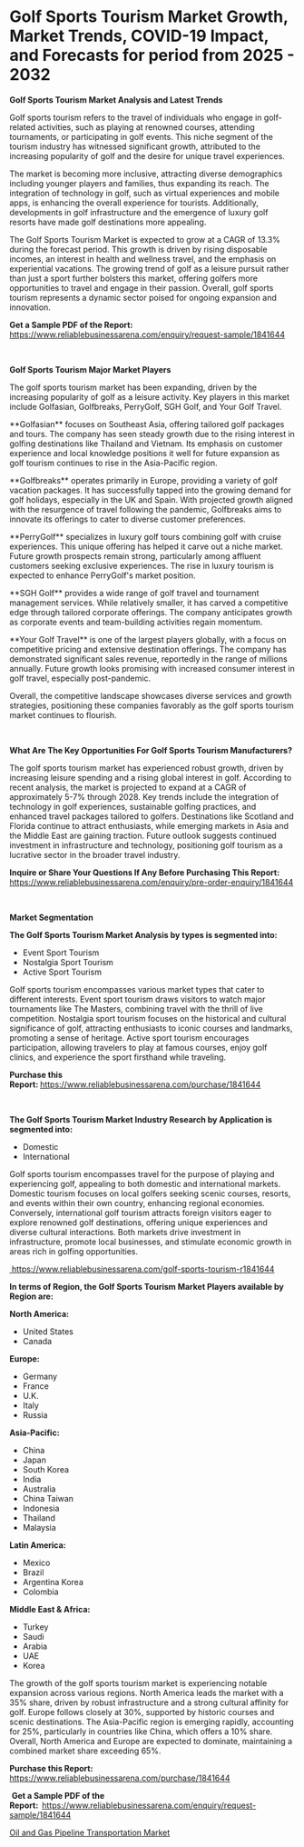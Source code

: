 <p><h1>Golf Sports Tourism Market Growth, Market Trends, COVID-19 Impact, and Forecasts for period from 2025 - 2032</h1></p><p><strong>Golf Sports Tourism Market Analysis and Latest Trends</strong></p>
<p><p>Golf sports tourism refers to the travel of individuals who engage in golf-related activities, such as playing at renowned courses, attending tournaments, or participating in golf events. This niche segment of the tourism industry has witnessed significant growth, attributed to the increasing popularity of golf and the desire for unique travel experiences. </p><p>The market is becoming more inclusive, attracting diverse demographics including younger players and families, thus expanding its reach. The integration of technology in golf, such as virtual experiences and mobile apps, is enhancing the overall experience for tourists. Additionally, developments in golf infrastructure and the emergence of luxury golf resorts have made golf destinations more appealing. </p><p>The Golf Sports Tourism Market is expected to grow at a CAGR of 13.3% during the forecast period. This growth is driven by rising disposable incomes, an interest in health and wellness travel, and the emphasis on experiential vacations. The growing trend of golf as a leisure pursuit rather than just a sport further bolsters this market, offering golfers more opportunities to travel and engage in their passion. Overall, golf sports tourism represents a dynamic sector poised for ongoing expansion and innovation.</p></p>
<p><strong>Get a Sample PDF of the Report:&nbsp;</strong> <a href="https://www.reliablebusinessarena.com/enquiry/request-sample/1841644?utm_campaign=2928&utm_medium=2&utm_source=Github&utm_content=ia&utm_term=11032025&utm_id=golf-sports-tourism">https://www.reliablebusinessarena.com/enquiry/request-sample/1841644</a></p>
<p>&nbsp;</p>
<p><strong>Golf Sports Tourism Major Market Players</strong></p>
<p><p>The golf sports tourism market has been expanding, driven by the increasing popularity of golf as a leisure activity. Key players in this market include Golfasian, Golfbreaks, PerryGolf, SGH Golf, and Your Golf Travel.</p><p>**Golfasian** focuses on Southeast Asia, offering tailored golf packages and tours. The company has seen steady growth due to the rising interest in golfing destinations like Thailand and Vietnam. Its emphasis on customer experience and local knowledge positions it well for future expansion as golf tourism continues to rise in the Asia-Pacific region.</p><p>**Golfbreaks** operates primarily in Europe, providing a variety of golf vacation packages. It has successfully tapped into the growing demand for golf holidays, especially in the UK and Spain. With projected growth aligned with the resurgence of travel following the pandemic, Golfbreaks aims to innovate its offerings to cater to diverse customer preferences.</p><p>**PerryGolf** specializes in luxury golf tours combining golf with cruise experiences. This unique offering has helped it carve out a niche market. Future growth prospects remain strong, particularly among affluent customers seeking exclusive experiences. The rise in luxury tourism is expected to enhance PerryGolf's market position.</p><p>**SGH Golf** provides a wide range of golf travel and tournament management services. While relatively smaller, it has carved a competitive edge through tailored corporate offerings. The company anticipates growth as corporate events and team-building activities regain momentum.</p><p>**Your Golf Travel** is one of the largest players globally, with a focus on competitive pricing and extensive destination offerings. The company has demonstrated significant sales revenue, reportedly in the range of millions annually. Future growth looks promising with increased consumer interest in golf travel, especially post-pandemic.</p><p>Overall, the competitive landscape showcases diverse services and growth strategies, positioning these companies favorably as the golf sports tourism market continues to flourish.</p></p>
<p>&nbsp;</p>
<p><strong>What Are The Key Opportunities For Golf Sports Tourism Manufacturers?</strong></p>
<p><p>The golf sports tourism market has experienced robust growth, driven by increasing leisure spending and a rising global interest in golf. According to recent analysis, the market is projected to expand at a CAGR of approximately 5-7% through 2028. Key trends include the integration of technology in golf experiences, sustainable golfing practices, and enhanced travel packages tailored to golfers. Destinations like Scotland and Florida continue to attract enthusiasts, while emerging markets in Asia and the Middle East are gaining traction. Future outlook suggests continued investment in infrastructure and technology, positioning golf tourism as a lucrative sector in the broader travel industry.</p></p>
<p><strong>Inquire or Share Your Questions If Any Before Purchasing This Report:</strong> <a href="https://www.reliablebusinessarena.com/enquiry/pre-order-enquiry/1841644?utm_campaign=2928&utm_medium=2&utm_source=Github&utm_content=ia&utm_term=11032025&utm_id=golf-sports-tourism">https://www.reliablebusinessarena.com/enquiry/pre-order-enquiry/1841644</a></p>
<p>&nbsp;</p>
<p><strong>Market Segmentation</strong></p>
<p><strong>The Golf Sports Tourism Market Analysis by types is segmented into:</strong></p>
<p><ul><li>Event Sport Tourism</li><li>Nostalgia Sport Tourism</li><li>Active Sport Tourism</li></ul></p>
<p><p>Golf sports tourism encompasses various market types that cater to different interests. Event sport tourism draws visitors to watch major tournaments like The Masters, combining travel with the thrill of live competition. Nostalgia sport tourism focuses on the historical and cultural significance of golf, attracting enthusiasts to iconic courses and landmarks, promoting a sense of heritage. Active sport tourism encourages participation, allowing travelers to play at famous courses, enjoy golf clinics, and experience the sport firsthand while traveling.</p></p>
<p><strong>Purchase this Report:&nbsp;</strong><a href="https://www.reliablebusinessarena.com/purchase/1841644?utm_campaign=2928&utm_medium=2&utm_source=Github&utm_content=ia&utm_term=11032025&utm_id=golf-sports-tourism">https://www.reliablebusinessarena.com/purchase/1841644</a></p>
<p>&nbsp;</p>
<p><strong>The Golf Sports Tourism Market Industry Research by Application is segmented into:</strong></p>
<p><ul><li>Domestic</li><li>International</li></ul></p>
<p><p>Golf sports tourism encompasses travel for the purpose of playing and experiencing golf, appealing to both domestic and international markets. Domestic tourism focuses on local golfers seeking scenic courses, resorts, and events within their own country, enhancing regional economies. Conversely, international golf tourism attracts foreign visitors eager to explore renowned golf destinations, offering unique experiences and diverse cultural interactions. Both markets drive investment in infrastructure, promote local businesses, and stimulate economic growth in areas rich in golfing opportunities.</p></p>
<p><a href="https://www.reliablebusinessarena.com/golf-sports-tourism-r1841644?utm_campaign=2928&utm_medium=2&utm_source=Github&utm_content=ia&utm_term=11032025&utm_id=golf-sports-tourism">&nbsp;https://www.reliablebusinessarena.com/golf-sports-tourism-r1841644</a></p>
<p><strong>In terms of Region, the Golf Sports Tourism Market Players available by Region are:</strong></p>
<p>
    <p> <strong> North America: </strong>
        <ul>
            <li>United States</li>
            <li>Canada</li>
        </ul>
        </p> 
    <p> <strong> Europe: </strong>
        <ul>
            <li>Germany</li>
            <li>France</li>
            <li>U.K.</li>
            <li>Italy</li>
            <li>Russia</li>
        </ul>
        </p> 
    <p> <strong> Asia-Pacific: </strong>
        <ul>
            <li>China</li>
            <li>Japan</li>
            <li>South Korea</li>
            <li>India</li>
            <li>Australia</li>
            <li>China Taiwan</li>
            <li>Indonesia</li>
            <li>Thailand</li>
            <li>Malaysia</li>
        </ul>
        </p> 
    <p> <strong> Latin America: </strong>
        <ul>
            <li>Mexico</li>
            <li>Brazil</li>
            <li>Argentina Korea</li>
            <li>Colombia</li>
        </ul>
        </p> 
    <p> <strong> Middle East & Africa: </strong>
        <ul>
            <li>Turkey</li>
            <li>Saudi</li>
            <li>Arabia</li>
            <li>UAE</li>
            <li>Korea</li>
        </ul>
    </p>
    </p>
<p><p>The growth of the golf sports tourism market is experiencing notable expansion across various regions. North America leads the market with a 35% share, driven by robust infrastructure and a strong cultural affinity for golf. Europe follows closely at 30%, supported by historic courses and scenic destinations. The Asia-Pacific region is emerging rapidly, accounting for 25%, particularly in countries like China, which offers a 10% share. Overall, North America and Europe are expected to dominate, maintaining a combined market share exceeding 65%.</p></p>
<p><strong>Purchase this Report: </strong><a href="https://www.reliablebusinessarena.com/purchase/1841644?utm_campaign=2928&utm_medium=2&utm_source=Github&utm_content=ia&utm_term=11032025&utm_id=golf-sports-tourism">https://www.reliablebusinessarena.com/purchase/1841644</a></p>
<p>&nbsp;<strong>Get a Sample PDF of the Report:&nbsp;&nbsp;</strong><a href="https://www.reliablebusinessarena.com/enquiry/request-sample/1841644?utm_campaign=2928&utm_medium=2&utm_source=Github&utm_content=ia&utm_term=11032025&utm_id=golf-sports-tourism">https://www.reliablebusinessarena.com/enquiry/request-sample/1841644</a></p>
<p><strong></strong></p>
<p><p><a href="https://github.com/irfadac/Market-Research-Report-List-5/blob/main/oil-and-gas-pipeline-transportation-market.md?utm_campaign=2928&utm_medium=2&utm_source=Github&utm_content=ia&utm_term=11032025&utm_id=golf-sports-tourism">Oil and Gas Pipeline Transportation Market</a></p></p>